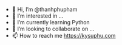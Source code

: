- 👋 Hi, I’m @thanhphupham
- 👀 I’m interested in ...
- 🌱 I’m currently learning Python
- 💞️ I’m looking to collaborate on ...
- 📫 How to reach me https://kysuphu.com

<!---
thanhphupham/thanhphupham is a ✨ special ✨ repository because its `README.md` (this file) appears on your GitHub profile.
You can click the Preview link to take a look at your changes.
--->
